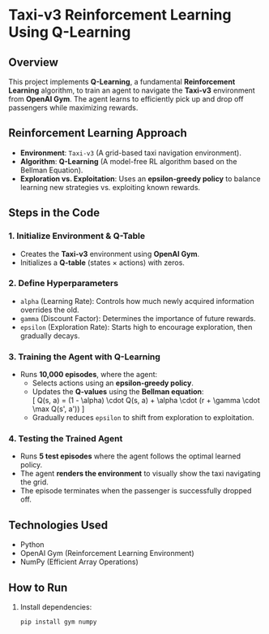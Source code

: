 # Taxi-v3 Reinforcement Learning Using Q-Learning  

## Overview  
This project implements **Q-Learning**, a fundamental **Reinforcement Learning** algorithm, to train an agent to navigate the **Taxi-v3** environment from **OpenAI Gym**. The agent learns to efficiently pick up and drop off passengers while maximizing rewards.  

## Reinforcement Learning Approach  
- **Environment**: `Taxi-v3` (A grid-based taxi navigation environment).  
- **Algorithm**: **Q-Learning** (A model-free RL algorithm based on the Bellman Equation).  
- **Exploration vs. Exploitation**: Uses an **epsilon-greedy policy** to balance learning new strategies vs. exploiting known rewards.  

## Steps in the Code  

### 1. Initialize Environment & Q-Table  
- Creates the **Taxi-v3** environment using **OpenAI Gym**.  
- Initializes a **Q-table** (states × actions) with zeros.  

### 2. Define Hyperparameters  
- `alpha` (Learning Rate): Controls how much newly acquired information overrides the old.  
- `gamma` (Discount Factor): Determines the importance of future rewards.  
- `epsilon` (Exploration Rate): Starts high to encourage exploration, then gradually decays.  

### 3. Training the Agent with Q-Learning  
- Runs **10,000 episodes**, where the agent:  
  - Selects actions using an **epsilon-greedy policy**.  
  - Updates the **Q-values** using the **Bellman equation**:  
    \[
    Q(s, a) = (1 - \alpha) \cdot Q(s, a) + \alpha \cdot (r + \gamma \cdot \max Q(s', a'))
    \]
  - Gradually reduces `epsilon` to shift from exploration to exploitation.  

### 4. Testing the Trained Agent  
- Runs **5 test episodes** where the agent follows the optimal learned policy.  
- The agent **renders the environment** to visually show the taxi navigating the grid.  
- The episode terminates when the passenger is successfully dropped off.  

## Technologies Used  
- Python  
- OpenAI Gym (Reinforcement Learning Environment)  
- NumPy (Efficient Array Operations)  

## How to Run  
1. Install dependencies:  
   ```bash
   pip install gym numpy
